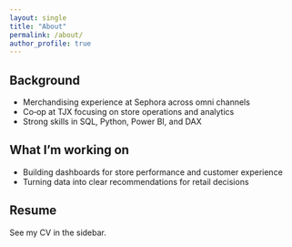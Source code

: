 ```yaml
---
layout: single
title: "About"
permalink: /about/
author_profile: true
---
```


## Background
- Merchandising experience at Sephora across omni channels
- Co‑op at TJX focusing on store operations and analytics
- Strong skills in SQL, Python, Power BI, and DAX

## What I’m working on
- Building dashboards for store performance and customer experience
- Turning data into clear recommendations for retail decisions

## Resume
See my CV in the sidebar.
